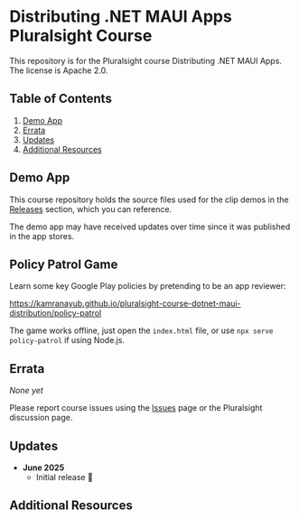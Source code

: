 # Distributing .NET MAUI Apps Pluralsight Course

This repository is for the Pluralsight course Distributing .NET MAUI Apps. The license is Apache 2.0.

<!-- [![Course overview screenshot]($COURSE_HERO_IMAGE$)]($COURSE_LINK$) -->


## Table of Contents

1. [Demo App](#demo-app)
1. [Errata](#errata)
1. [Updates](#updates)
1. [Additional Resources](#additional-resources)

## Demo App

This course repository holds the source files used for the clip demos in the [Releases](releases) section, which you can reference. 

The demo app may have received updates over time since it was published in the app stores.

## Policy Patrol Game

Learn some key Google Play policies by pretending to be an app reviewer:

https://kamranayub.github.io/pluralsight-course-dotnet-maui-distribution/policy-patrol

The game works offline, just open the `index.html` file, or use `npx serve policy-patrol` if using Node.js.

## Errata

*None yet*

Please report course issues using the [Issues](issues) page or the Pluralsight discussion page.

## Updates

- **June 2025**
  - Initial release 🎉

## Additional Resources

